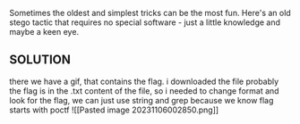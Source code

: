 Sometimes the oldest and simplest tricks can be the most fun. Here's an old stego tactic that requires no special software - just a little knowledge and maybe a keen eye.
## SOLUTION
there we have a gif, that contains the flag. i downloaded the file 
probably the flag is in the .txt content of the file, so i needed to change format and look for the flag, we can just use string and grep because we know flag starts with poctf
![[Pasted image 20231106002850.png]]
